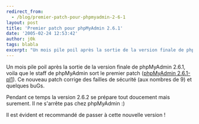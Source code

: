 ```yaml
---
redirect_from:
  - /blog/premier-patch-pour-phpmyadmin-2-6-1
layout: post
title: 'Premier patch pour phpMyAdmin 2.6.1'
date: '2005-02-24 12:53:42'
author: j0k
tags: blabla
excerpt: "Un mois pile poil après la sortie de la version finale de phpMyAdmin 2.6.1, voila que le staff de phpMyAdmin sort le premier patch ([phpMyAdmin 2.6.1-pl1](http://www.phpmyadmin.net/home_page/downloads.php)).   )   Ce nouveau patch corrige des failles de sécurité (aux nombres de 9) et quelques buGs.  \n  \nPendant ce temps la version 2.6.2 se      …"
---
```


Un mois pile poil après la sortie de la version finale de phpMyAdmin 2.6.1, voila que le staff de phpMyAdmin sort le premier patch ([phpMyAdmin 2.6.1-pl1](http://www.phpmyadmin.net/home_page/downloads.php)).      Ce nouveau patch corrige des failles de sécurité (aux nombres de 9) et quelques buGs.

Pendant ce temps la version 2.6.2 se prépare tout doucement mais surement.   Il ne s'arrête pas chez phpMyAdmin :)

Il est évident et recommandé de passer à cette nouvelle version !
